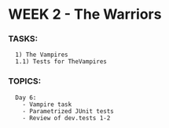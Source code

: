 # WEEK 2 - The Warriors

### TASKS:
      1) The Vampires
      1.1) Tests for TheVampires
      
    
### TOPICS:
      Day 6:
        - Vampire task
        - Parametrized JUnit tests
        - Review of dev.tests 1-2


